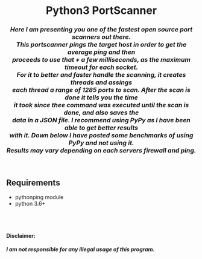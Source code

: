 <center><h1> Python3 PortScanner</h1></center>

<center><i><h3>Here I am presenting you one of the fastest open source port scanners out there.</br>
This portscanner pings the target host in order to get the average ping and then </br>
proceeds to use that + a few milliseconds, as the maximum timeout for each socket.</br>
For it to better and faster handle the scanning, it creates threads and assings </br>
each thread a range of 1285 ports to scan. After the scan is done it tells you the time</br>
it took since thee command was executed until the scan is done, and also saves the </br>
data in a JSON file. I recommend using PyPy as I have been able to get better results</br>
with it. Down below I have posted some benchmarks of using PyPy and not using it.</br>
Results may vary depending on each servers firewall and ping.</h3></i></br></center>


## Requirements
- pythonping module
- python 3.6+

</br></br>



#### Disclaimer: <i><h5>I am not responsible for any illegal usage of this program.<i><h5>
